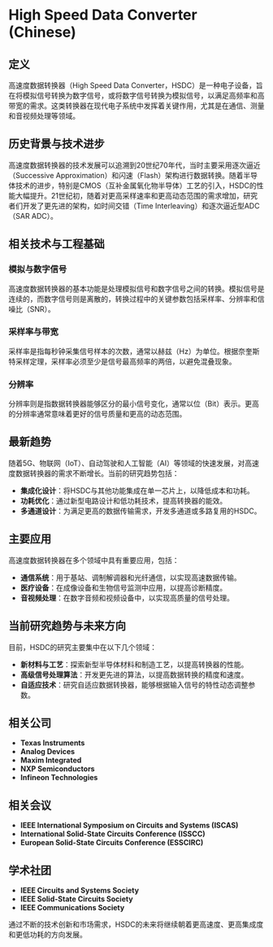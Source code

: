 # High Speed Data Converter (Chinese)

## 定义

高速度数据转换器（High Speed Data Converter，HSDC）是一种电子设备，旨在将模拟信号转换为数字信号，或将数字信号转换为模拟信号，以满足高频率和高带宽的需求。这类转换器在现代电子系统中发挥着关键作用，尤其是在通信、测量和音视频处理等领域。

## 历史背景与技术进步

高速度数据转换器的技术发展可以追溯到20世纪70年代，当时主要采用逐次逼近（Successive Approximation）和闪速（Flash）架构进行数据转换。随着半导体技术的进步，特别是CMOS（互补金属氧化物半导体）工艺的引入，HSDC的性能大幅提升。21世纪初，随着对更高采样速率和更高动态范围的需求增加，研究者们开发了更先进的架构，如时间交错（Time Interleaving）和逐次逼近型ADC（SAR ADC）。

## 相关技术与工程基础

### 模拟与数字信号

高速度数据转换器的基本功能是处理模拟信号和数字信号之间的转换。模拟信号是连续的，而数字信号则是离散的，转换过程中的关键参数包括采样率、分辨率和信噪比（SNR）。

### 采样率与带宽

采样率是指每秒钟采集信号样本的次数，通常以赫兹（Hz）为单位。根据奈奎斯特采样定理，采样率必须至少是信号最高频率的两倍，以避免混叠现象。

### 分辨率

分辨率则是指数据转换器能够区分的最小信号变化，通常以位（Bit）表示。更高的分辨率通常意味着更好的信号质量和更高的动态范围。

## 最新趋势

随着5G、物联网（IoT）、自动驾驶和人工智能（AI）等领域的快速发展，对高速度数据转换器的需求不断增长。当前的研究趋势包括：

- **集成化设计**：将HSDC与其他功能集成在单一芯片上，以降低成本和功耗。
- **功耗优化**：通过新型电路设计和低功耗技术，提高转换器的能效。
- **多通道设计**：为满足更高的数据传输需求，开发多通道或多路复用的HSDC。

## 主要应用

高速度数据转换器在多个领域中具有重要应用，包括：

- **通信系统**：用于基站、调制解调器和光纤通信，以实现高速数据传输。
- **医疗设备**：在成像设备和生物信号监测中应用，以提高诊断精度。
- **音视频处理**：在数字音频和视频设备中，以实现高质量的信号处理。

## 当前研究趋势与未来方向

目前，HSDC的研究主要集中在以下几个领域：

- **新材料与工艺**：探索新型半导体材料和制造工艺，以提高转换器的性能。
- **高级信号处理算法**：开发更先进的算法，以提高数据转换的精度和速度。
- **自适应技术**：研究自适应数据转换器，能够根据输入信号的特性动态调整参数。

## 相关公司

- **Texas Instruments**
- **Analog Devices**
- **Maxim Integrated**
- **NXP Semiconductors**
- **Infineon Technologies**

## 相关会议

- **IEEE International Symposium on Circuits and Systems (ISCAS)**
- **International Solid-State Circuits Conference (ISSCC)**
- **European Solid-State Circuits Conference (ESSCIRC)**

## 学术社团

- **IEEE Circuits and Systems Society**
- **IEEE Solid-State Circuits Society**
- **IEEE Communications Society**

通过不断的技术创新和市场需求，HSDC的未来将继续朝着更高速度、更高集成度和更低功耗的方向发展。